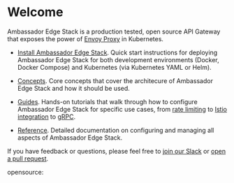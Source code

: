 # Welcome

Ambassador Edge Stack is a production tested, open source API Gateway that exposes the power of [Envoy Proxy](https://www.envoyproxy.io) in Kubernetes.

* [Install Ambassador Edge Stack](/user-guide/install). Quick start instructions for deploying Ambassador Edge Stack for both development environments (Docker, Docker Compose) and Kubernetes (via Kubernetes YAML or Helm).

* [Concepts](/concepts/overview). Core concepts that cover the architecure of Ambassador Edge Stack  and how it should be used.

* [Guides](/docs/guides). Hands-on tutorials that walk through how to configure Ambassador Edge Stack for specific use cases, from [rate limiting](/user-guide/advanced-rate-limiting) to [Istio integration](/user-guide/with-istio) to [gRPC](/user-guide/grpc).

* [Reference](/reference/configuration). Detailed documentation on configuring and managing all aspects of Ambassador Edge Stack.

If you have feedback or questions, please feel free to [join our Slack](https://d6e.co/slack) or [open a pull request](https://github.com/datawire/ambassador/pulls).

opensource:
